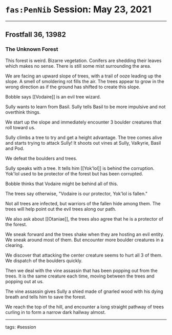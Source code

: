 # `fas:PenNib` Session: May 23, 2021
---

## Frostfall 36, 13982

### The Unknown Forest
This forest is weird. Bizarre vegetation. Conifers are shedding their leaves which makes no sense. There is still some mist surrounding the area.

We are facing an upward slope of trees, with a trail of ooze leading up the slope. A smell of smoldering rot fills the air. The trees appear to grow in the wrong direction as if the ground has shifted to create this slope.

Bobble says [[Vodaire]] is an evil tree wizard.

Sully wants to learn from Basil. Sully tells Basil to be more impulsive and not overthink things.

We start up the slope and immediately encounter 3 boulder creatures that roll toward us.

Sully climbs a tree to try and get a height advantage. The tree comes alive and starts trying to attack Sully! It shoots out vines at Sully, Valkyrie, Basil and Pod.

We defeat the boulders and trees.

Sully speaks with a tree. It tells him [[Yok'lol]] is behind the corruption. Yok'lol used to be protector of the forest but has been corrupted.

Bobble thinks that Vodaire might be behind all of this.

The trees say otherwise, "Vodaire is our protector, Yok'lol is fallen."

Not all trees are infected, but warriors of the fallen hide among them. The trees will help point out the evil trees along our path.

We also ask about [[Otaniae]], the trees also agree that he is a protector of the forest.

We sneak forward and the trees shake when they are hosting an evil entity. We sneak around most of them. But encounter more boulder creatures in a clearing.

We discover that attacking the center creature seems to hurt all 3 of them. We dispatch of the boulders quickly. 

Then we deal with the vine assassin that has been popping out from the trees. It is the same creature each time, moving between the trees and popping out at us.

The vine assassin gives Sully a shied made of gnarled wood with his dying breath and tells him to save the forest.

We reach the top of the hill, and encounter a long straight pathway of trees curling in to form a narrow dark hallway almost.


---

tags: #session



